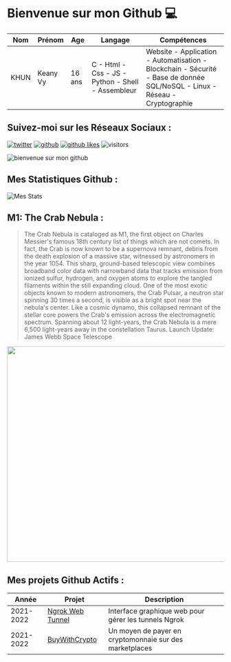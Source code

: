 # Bienvenue sur mon Github 💻
| Nom | Prénom | Age | Langage | Compétences |
|---  |---     |---  |---      |---
| KHUN | Keany Vy | 16 ans | C - Html - Css - JS - Python - Shell - Assembleur | Website - Application - Automatisation - Blockchain - Sécurité - Base de donnée SQL/NoSQL - Linux - Réseau - Cryptographie |

## Suivez-moi sur les Réseaux Sociaux :
[![twitter](https://img.shields.io/twitter/follow/thisiskeanyvy?style=social)](https://twitter.com/thisiskeanyvy)
[![github](https://img.shields.io/github/followers/thisiskeanyvy?style=social)](https://github.com/thisiskeanyvy?tab=followers)
[![github likes](https://img.shields.io/github/stars/thisiskeanyvy?style=social)](https://github.com/thisiskeanyvy)
![visitors](https://visitor-badge.glitch.me/badge?page_id=page.id=thisiskeanyvy.thisiskeanyvy)

![bienvenue sur mon github](https://thisiskeanyvy-hosting.pages.dev/banner.gif)

## Mes Statistiques Github :
![Mes Stats](https://github-readme-stats.vercel.app/api?username=thisiskeanyvy&show_icons=true&theme=radical)

## M1: The Crab Nebula :

> The Crab Nebula is cataloged as M1, the first object on Charles Messier's famous 18th century list of things which are not comets. In fact, the Crab is now known to be a supernova remnant, debris from the death explosion of a massive star, witnessed by astronomers in the year 1054. This sharp, ground-based telescopic view combines broadband color data with narrowband data that tracks emission from ionized sulfur, hydrogen, and oxygen atoms to explore the tangled filaments within the still expanding cloud. One of the most exotic objects known to modern astronomers, the Crab Pulsar, a neutron star spinning 30 times a second, is visible as a bright spot near the nebula's center. Like a cosmic dynamo, this collapsed remnant of the stellar core powers the Crab's emission across the electromagnetic spectrum. Spanning about 12 light-years, the Crab Nebula is a mere 6,500 light-years away in the constellation Taurus.   Launch Update: James Webb Space Telescope

<img src='https://apod.nasa.gov/apod/image/2112/Sherick_M1_SHOLRGB_12-5-21a_1024.jpg' width="800" height="500"/>

## Mes projets Github Actifs :
| Année | Projet | Description |
|---   |---     |---          |
| 2021-2022 | [Ngrok Web Tunnel](https://github.com/thisiskeanyvy/ngrok-web-manager) | Interface graphique web pour gérer les tunnels Ngrok |
| 2021-2022 | [BuyWithCrypto](https://github.com/BuyWithCrypto) | Un moyen de payer en cryptomonnaie sur des marketplaces |